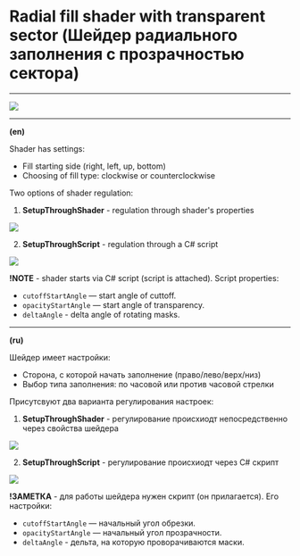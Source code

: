 # Radial fill shader with transparent sector (Шейдер радиального заполнения с прозрачностью сектора)

---

![](http://iprogrammer.pro/main/img-other/radial-fill-shader.gif)

---

**(en)**

Shader has settings:
- Fill starting side (right, left, up, bottom)
- Choosing of fill type: clockwise or counterclockwise

Two options of shader regulation:

 1. **SetupThroughShader** - regulation through shader's properties
 
  ![](http://iprogrammer.pro/main/img-other/radial-fill-shader-settings1.jpg)
  
 2. **SetupThroughScript** - regulation through a C# script
 
  ![](http://iprogrammer.pro/main/img-other/radial-fill-shader-settings2.jpg)

**!NOTE** - shader starts via C# script (script is attached). Script properties:
 - `cutoffStartAngle` — start angle of cuttoff.
 - `opacityStartAngle` — start angle of transparency.
 - `deltaAngle` - delta angle of rotating masks.

---

**(ru)**

Шейдер имеет настройки:
- Сторона, с которой начать заполнение (право/лево/верх/низ)
- Выбор типа заполнения: по часовой или против часовой стрелки

Присутсвуют два варианта регулирования настроек:

 1. **SetupThroughShader** - регулирование происхиодт непосредственно через свойства шейдера
 
  ![](http://iprogrammer.pro/main/img-other/radial-fill-shader-settings1.jpg)
  
 2. **SetupThroughScript** - регулирование происхиодт через C# скрипт
  
  ![](http://iprogrammer.pro/main/img-other/radial-fill-shader-settings2.jpg)

**!ЗАМЕТКА** - для работы шейдера нужен скрипт (он прилагается). Его настройки:
 - `cutoffStartAngle` — начальный угол обрезки.
 - `opacityStartAngle` — начальный угол прозрачности. 
 - `deltaAngle` - дельта, на которую проворачиваются маски.